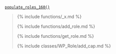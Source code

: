 <p><code><a href="https://developer.wordpress.org/reference/functions/populate_roles_160/">populate_roles_160()</a></code></p>

<blockquote>

{% include functions/_x.md %}

{% include functions/add_role.md %}

{% include functions/get_role.md %}

{% include classes/WP_Role/add_cap.md %}

</blockquote>

